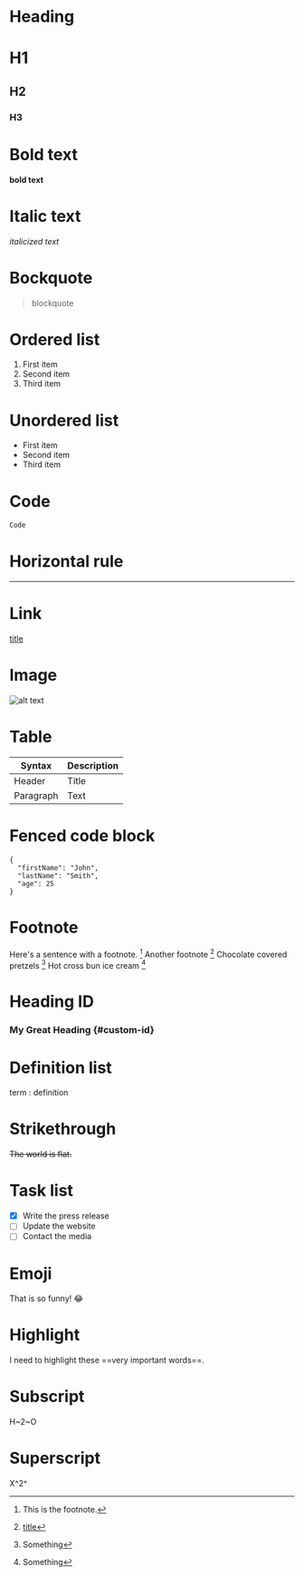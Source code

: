 # Heading

# H1
## H2
### H3

# Bold text

**bold text**

# Italic text

*italicized text*

# Bockquote

> blockquote

# Ordered list

1. First item
2. Second item
3. Third item

# Unordered list

- First item
- Second item
- Third item

# Code

`Code`

# Horizontal rule

---

# Link

[title](https://www.example.com)

# Image

![alt text](image.jpg)

# Table

| Syntax    | Description |
| --------- | ----------- |
| Header    | Title       |
| Paragraph | Text        |

# Fenced code block

```
{
  "firstName": "John",
  "lastName": "Smith",
  "age": 25
}
```

# Footnote

Here's a sentence with a footnote. [^1]
Another footnote [^2]
Chocolate covered pretzels [^3]
Hot cross bun ice cream [^4]

[^1]: This is the footnote.
[^2]: [title](https://www.example.com)
[^3]: Something
[^4]: Something

# Heading ID

### My Great Heading {#custom-id}

# Definition list

term
: definition

# Strikethrough

~~The world is flat.~~

# Task list

- [x] Write the press release
- [ ] Update the website
- [ ] Contact the media

# Emoji

That is so funny! :joy:

# Highlight

I need to highlight these ==very important words==.

# Subscript

H~2~O

# Superscript

X^2^

